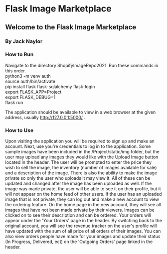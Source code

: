 # Flask Image Marketplace
## Welcome to the Flask Image Marketplace
### By Jack Naylor

### How to Run

Navigate to the directory ShopifyImageRepo2021. Run these commands in this order.  
python3 -m venv auth  
source auth/bin/activate  
pip install flask flask-sqlalchemy flask-login  
export FLASK_APP=Project  
export FLASK_DEBUG=1  
flask run  
  
The application should be available to view in a web browser at the given address, usually http://127.0.0.1:5000/ .


### How to Use

Upon visiting the application you will be required to sign up and make an account. Next, use you're credentials to log in to the application. Some sample images have been included in the /Project/static/img folder, but the user may upload any images they would like with the Upload Image button located in the header. The user will be prompted to enter the price they wish to sell the image, the inventory (number of images available for sale) and a description of the image. There is also the ability to make the image private so only the user who uploads it may view it. All of these can be updated and changed after the image has been uploaded as well. If the image was made private, the user will be able to see it on their profile, but it will not appear on the home feed of other users. If the user has an uploaded image that is not private, they can log out and make a new account to view the ordering feature. On the home page in the new account, they will see all images that have not been made private by their viewers. Images can be clicked on to see their description and can be ordered. Your orders will appear under the 'Your Orders' page in the header. By switching back to the original account, you will see the revenue tracker on the user's profile will have updated with the sum of all price of all orders of their images. You can also view orders people have made for your images and update their status (In Progress, Delivered, ect) on the 'Outgoing Orders' page linked in the header. 
